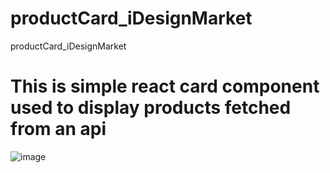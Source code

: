 # productCard_iDesignMarket
productCard_iDesignMarket
<h1>This is simple react card component used to display products fetched from an api </h1>
<img  alt="image" width="" src="https://github.com/vishugupta517/productCard_iDesignMarket/assets/53815293/eb5674fd-5295-4944-8ccc-c3957c21bea5" >
